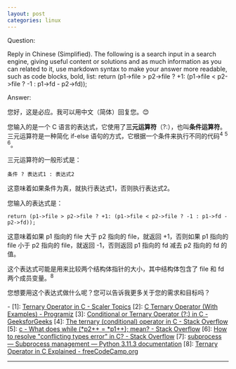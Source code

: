 ```yaml
---
layout: post
categories: linux
---
```

Question:

Reply in Chinese (Simplified).
The following is a search input in a search engine, giving useful content or solutions and as much information as you can related to it, use markdown syntax to make your answer more readable, such as code blocks, bold, list:
return (p1->file > p2->file ? +1: (p1->file < p2->file ? -1 : p1->fd - p2->fd));

Answer:

您好，这是必应。我可以用中文（简体）回复您。😊

您输入的是一个 C 语言的表达式，它使用了**三元运算符**（?:），也叫**条件运算符**。三元运算符是一种简化 if-else 语句的方式，它根据一个条件来执行不同的代码<sup>4</sup> <sup>5</sup> <sup>6</sup>。

三元运算符的一般形式是：

`条件 ? 表达式1 : 表达式2`

这意味着如果条件为真，就执行表达式1，否则执行表达式2。

您输入的表达式是：

`return (p1->file > p2->file ? +1: (p1->file < p2->file ? -1 : p1->fd - p2->fd));`

这意味着如果 p1 指向的 file 大于 p2 指向的 file，就返回 +1，否则如果 p1 指向的 file 小于 p2 指向的 file，就返回 -1，否则返回 p1 指向的 fd 减去 p2 指向的 fd 的值。

这个表达式可能是用来比较两个结构体指针的大小，其中结构体包含了 file 和 fd 两个成员变量。<sup>8</sup>

您想要用这个表达式做什么呢？您可以告诉我更多关于您的需求和目标吗？

\-
\[1]: [Ternary Operator in C - Scaler Topics](https://www.scaler.com/topics/c/ternary-operator-in-c/)
\[2]: [C Ternary Operator (With Examples) - Programiz](https://www.programiz.com/c-programming/ternary-operator)
\[3]: [Conditional or Ternary Operator (?:) in C - GeeksforGeeks](https://www.geeksforgeeks.org/conditional-or-ternary-operator-in-c/)
\[4]: [The ternary (conditional) operator in C - Stack Overflow](https://stackoverflow.com/questions/758849/the-ternary-conditional-operator-in-c)
\[5]: [c - What does while (*p2++ = *p1++); mean? - Stack Overflow](https://stackoverflow.com/questions/16581048/what-does-while-p2-p1-mean)
\[6]: [How to resolve "conflicting types error" in C? - Stack Overflow](https://stackoverflow.com/questions/1779358/how-to-resolve-conflicting-types-error-in-c)
\[7]: [subprocess — Subprocess management — Python 3.11.3 documentation](https://docs.python.org/3/library/subprocess.html)
\[8]: [Ternary Operator in C Explained - freeCodeCamp.org](https://www.freecodecamp.org/news/c-ternary-operator/)

<hr/>


